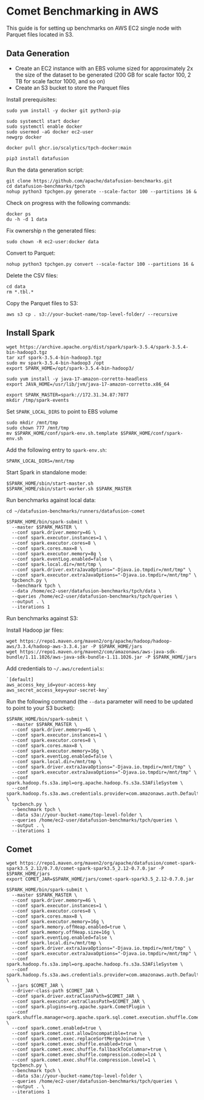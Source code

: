 <!--
Licensed to the Apache Software Foundation (ASF) under one
or more contributor license agreements.  See the NOTICE file
distributed with this work for additional information
regarding copyright ownership.  The ASF licenses this file
to you under the Apache License, Version 2.0 (the
"License"); you may not use this file except in compliance
with the License.  You may obtain a copy of the License at

  http://www.apache.org/licenses/LICENSE-2.0

Unless required by applicable law or agreed to in writing,
software distributed under the License is distributed on an
"AS IS" BASIS, WITHOUT WARRANTIES OR CONDITIONS OF ANY
KIND, either express or implied.  See the License for the
specific language governing permissions and limitations
under the License.
-->

# Comet Benchmarking in AWS

This guide is for setting up benchmarks on AWS EC2 single node with Parquet files located in S3.

## Data Generation

- Create an EC2 instance with an EBS volume sized for approximately 2x the size of 
  the dataset to be generated (200 GB for scale factor 100, 2 TB for scale factor 1000, and so on)
- Create an S3 bucket to store the Parquet files

Install prerequisites:

```shell
sudo yum install -y docker git python3-pip

sudo systemctl start docker
sudo systemctl enable docker
sudo usermod -aG docker ec2-user
newgrp docker

docker pull ghcr.io/scalytics/tpch-docker:main

pip3 install datafusion
```

Run the data generation script:

```shell
git clone https://github.com/apache/datafusion-benchmarks.git
cd datafusion-benchmarks/tpch
nohup python3 tpchgen.py generate --scale-factor 100 --partitions 16 &
```

Check on progress with the following commands:

```shell
docker ps
du -h -d 1 data
```

Fix ownership n the generated files:

```shell
sudo chown -R ec2-user:docker data
```

Convert to Parquet:

```shell
nohup python3 tpchgen.py convert --scale-factor 100 --partitions 16 &
```

Delete the CSV files:

```shell
cd data
rm *.tbl.*
```

Copy the Parquet files to S3:

```shell
aws s3 cp . s3://your-bucket-name/top-level-folder/ --recursive
```

## Install Spark

```shell
wget https://archive.apache.org/dist/spark/spark-3.5.4/spark-3.5.4-bin-hadoop3.tgz
tar xzf spark-3.5.4-bin-hadoop3.tgz
sudo mv spark-3.5.4-bin-hadoop3 /opt
export SPARK_HOME=/opt/spark-3.5.4-bin-hadoop3/

sudo yum install -y java-17-amazon-corretto-headless
export JAVA_HOME=/usr/lib/jvm/java-17-amazon-corretto.x86_64

export SPARK_MASTER=spark://172.31.34.87:7077
mkdir /tmp/spark-events
```

Set `SPARK_LOCAL_DIRS` to point to EBS volume



```shell
sudo mkdir /mnt/tmp
sudo chown 777 /mnt/tmp
mv $SPARK_HOME/conf/spark-env.sh.template $SPARK_HOME/conf/spark-env.sh
```

Add the following entry to `spark-env.sh`:

```shell
SPARK_LOCAL_DIRS=/mnt/tmp
```

Start Spark in standalone mode:

```shell
$SPARK_HOME/sbin/start-master.sh
$SPARK_HOME/sbin/start-worker.sh $SPARK_MASTER
```

Run benchmarks against local data:

```shell
cd ~/datafusion-benchmarks/runners/datafusion-comet

$SPARK_HOME/bin/spark-submit \
  --master $SPARK_MASTER \
  --conf spark.driver.memory=4G \
  --conf spark.executor.instances=1 \
  --conf spark.executor.cores=8 \
  --conf spark.cores.max=8 \
  --conf spark.executor.memory=8g \
  --conf spark.eventLog.enabled=false \
  --conf spark.local.dir=/mnt/tmp \
  --conf spark.driver.extraJavaOptions="-Djava.io.tmpdir=/mnt/tmp" \
  --conf spark.executor.extraJavaOptions="-Djava.io.tmpdir=/mnt/tmp" \
  tpcbench.py \
  --benchmark tpch \
  --data /home/ec2-user/datafusion-benchmarks/tpch/data \
  --queries /home/ec2-user/datafusion-benchmarks/tpch/queries \
  --output . \
  --iterations 1
```

Run benchmarks against S3:

Install Hadoop jar files:

```shell
wget https://repo1.maven.org/maven2/org/apache/hadoop/hadoop-aws/3.3.4/hadoop-aws-3.3.4.jar -P $SPARK_HOME/jars
wget https://repo1.maven.org/maven2/com/amazonaws/aws-java-sdk-bundle/1.11.1026/aws-java-sdk-bundle-1.11.1026.jar -P $SPARK_HOME/jars
```

Add credentials to `~/.aws/credentials`:

```shell
`[default]
aws_access_key_id=your-access-key
aws_secret_access_key=your-secret-key`
```

Run the following command (the `--data` parameter will need to be updated to point to your S3 bucket):

```shell
$SPARK_HOME/bin/spark-submit \
  --master $SPARK_MASTER \
  --conf spark.driver.memory=4G \
  --conf spark.executor.instances=1 \
  --conf spark.executor.cores=8 \
  --conf spark.cores.max=8 \
  --conf spark.executor.memory=16g \
  --conf spark.eventLog.enabled=false \
  --conf spark.local.dir=/mnt/tmp \
  --conf spark.driver.extraJavaOptions="-Djava.io.tmpdir=/mnt/tmp" \
  --conf spark.executor.extraJavaOptions="-Djava.io.tmpdir=/mnt/tmp" \
  --conf spark.hadoop.fs.s3a.impl=org.apache.hadoop.fs.s3a.S3AFileSystem \
  --conf spark.hadoop.fs.s3a.aws.credentials.provider=com.amazonaws.auth.DefaultAWSCredentialsProviderChain \
  tpcbench.py \
  --benchmark tpch \
  --data s3a://your-bucket-name/top-level-folder \
  --queries /home/ec2-user/datafusion-benchmarks/tpch/queries \
  --output . \
  --iterations 1
```

## Comet

```shell
wget https://repo1.maven.org/maven2/org/apache/datafusion/comet-spark-spark3.5_2.12/0.7.0/comet-spark-spark3.5_2.12-0.7.0.jar -P $SPARK_HOME/jars
export COMET_JAR=$SPARK_HOME/jars/comet-spark-spark3.5_2.12-0.7.0.jar
```

```shell
$SPARK_HOME/bin/spark-submit \
  --master $SPARK_MASTER \
  --conf spark.driver.memory=4G \
  --conf spark.executor.instances=1 \
  --conf spark.executor.cores=8 \
  --conf spark.cores.max=8 \
  --conf spark.executor.memory=16g \
  --conf spark.memory.offHeap.enabled=true \
  --conf spark.memory.offHeap.size=16g \
  --conf spark.eventLog.enabled=false \
  --conf spark.local.dir=/mnt/tmp \
  --conf spark.driver.extraJavaOptions="-Djava.io.tmpdir=/mnt/tmp" \
  --conf spark.executor.extraJavaOptions="-Djava.io.tmpdir=/mnt/tmp" \
  --conf spark.hadoop.fs.s3a.impl=org.apache.hadoop.fs.s3a.S3AFileSystem \
  --conf spark.hadoop.fs.s3a.aws.credentials.provider=com.amazonaws.auth.DefaultAWSCredentialsProviderChain \
  --jars $COMET_JAR \
  --driver-class-path $COMET_JAR \
  --conf spark.driver.extraClassPath=$COMET_JAR \
  --conf spark.executor.extraClassPath=$COMET_JAR \
  --conf spark.plugins=org.apache.spark.CometPlugin \
  --conf spark.shuffle.manager=org.apache.spark.sql.comet.execution.shuffle.CometShuffleManager \
  --conf spark.comet.enabled=true \
  --conf spark.comet.cast.allowIncompatible=true \
  --conf spark.comet.exec.replaceSortMergeJoin=true \
  --conf spark.comet.exec.shuffle.enabled=true \
  --conf spark.comet.exec.shuffle.fallbackToColumnar=true \
  --conf spark.comet.exec.shuffle.compression.codec=lz4 \
  --conf spark.comet.exec.shuffle.compression.level=1 \
  tpcbench.py \
  --benchmark tpch \
  --data s3a://your-bucket-name/top-level-folder \
  --queries /home/ec2-user/datafusion-benchmarks/tpch/queries \
  --output . \
  --iterations 1
```